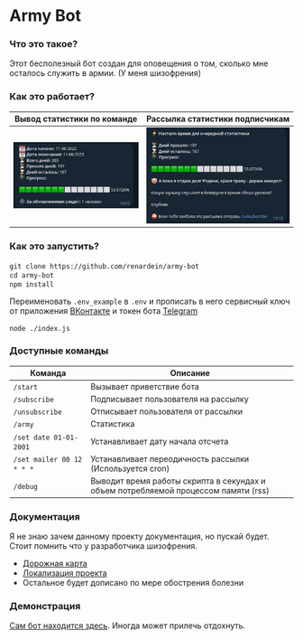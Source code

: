 # Army Bot

### Что это такое?

Этот бесполезный бот создан для оповещения о том, сколько мне осталось служить в армии.
(У меня шизофрения)

### Как это работает?

| Вывод статистики по команде | Рассылка статистики подписчикам |
| --------------------------- | ------------------------------- |
| ![scr2](assets/scr1.PNG)    | ![scr2](assets/scr2.PNG)        |

### Как это запустить?

```
git clone https://github.com/renardein/army-bot
cd army-bot
npm install
```

Переименовать `.env_example` в `.env` и прописать в него сервисный ключ от приложения [ВКонтакте](https://vk.com/editapp?act=create) и токен бота [Telegram](https://botfather.t.me)

```
node ./index.js
```

### Доступные команды

| Команда                   | Описание                                                                            |
| ------------------------- | ----------------------------------------------------------------------------------- |
| `/start`                  | Вызывает приветствие бота                                                           |
| `/subscribe`              | Подписывает пользователя на рассылку                                                |
| `/unsubscribe`            | Отписывает пользователя от рассылки                                                 |
| `/army`                   | Статистика                                                                          |
| `/set date 01-01-2001`    | Устанавливает дату начала отсчета                                                   |
| `/set mailer 00 12 * * *` | Устанавливает переодичность рассылки (Используется cron)                            |
| `/debug`                  | Выводит время работы скрипта в секундах и объем потребляемой процеcсом памяти (rss) |

### Документация

Я не знаю зачем данному проекту документация, но пускай будет. Стоит помнить что у разработчика шизофрения.<br>

- [Дорожная карта](assets/docs/roadmap.md)
- [Локализация проекта](assets/docs/localization.md)
- Остальное будет дописано по мере обострения болезни

### Демонстрация
[Сам бот находится здесь](https://renardein_bot.t.me). Иногда может прилечь отдохнуть.
